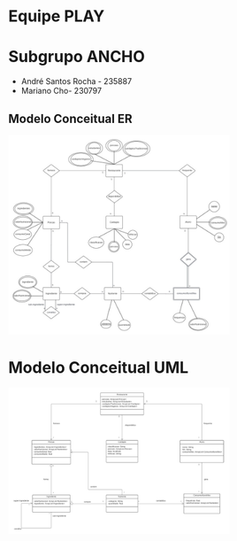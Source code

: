 # Equipe PLAY

# Subgrupo ANCHO
* André Santos Rocha - 235887
* Mariano Cho- 230797

## Modelo Conceitual ER

<img src="images/ER_lab02.jpg" width="400px" height="auto">

# Modelo Conceitual UML


<img src="images/UML_lab02.jpg" width="400px" height="auto">